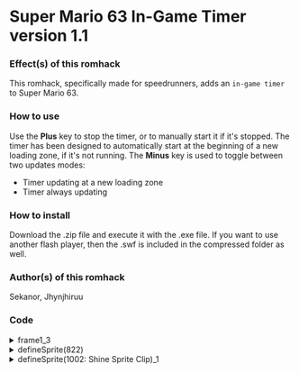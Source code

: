 # Super Mario 63 In-Game Timer version 1.1

### Effect(s) of this romhack
This romhack, specifically made for speedrunners, adds an `in-game timer` to Super Mario 63.
  
### How to use
Use the <b>Plus</b> key to stop the timer, or to manually start it if it's stopped.
The timer has been designed to automatically start at the beginning of a new loading zone, if it's not running.
The <b>Minus</b> key is used to toggle between two updates modes:
  - Timer updating at a new loading zone
  - Timer always updating


### How to install
Download the .zip file and execute it with the .exe file.
If you want to use another flash player, then the .swf is included in the compressed folder as well.

### Author(s) of this romhack
Sekanor, Jhynjhiruu

### Code
<details/> 
<summary>frame1_3</summary>
  
  ```as3
    NewgroundsAPI.connectMovie(8160);
    
    // Variables initialisation
    _root.ILTimer = 0;
    _root.ILTimerLastUpdate = 0;
    _root.ILTimerState = "RUN";
    _root.ILTimerAvoidRepeat = 0;
    _root.ILTimerDispMode = "NORMAL";
    _root.ILTimerUpdateMode = "LOADINGZONE";
  ```

</details>

<details/>
<summary>defineSprite(822)</summary>

  ```as3
  if((_root._quality == "BEST" || _root._quality == "HIGH") && _root.AutoQuality == true)
  {
     _root.Qualitynum--;
  }
  qn = _root.Qualitynum;
  qn2 = 0;
  _root._quality = _root.QualityArray[qn];
  time = getTimer();
  count = 0;
  
  // Injected code
  
  // Local variables
  minutes = 0;
  seconds = 0;
  milliseconds = 0;
  frtxt = "running";
  txtMinutes = "";
  txtSeconds = "";
  txtMilliseconds = "";
  
  // Functions
  _root.Timer_calculateSeconds = function()
  {
     minutes = Math.floor(_root.ILTimerLastUpdate / (32 * 60));
     seconds = Math.floor(_root.ILTimerLastUpdate / 32) % 60;
     milliseconds = _root.ILTimerLastUpdate % 32;
     milliseconds = Math.floor(milliseconds * (1000 / 32));
     txtMinutes = minutes;
     txtSeconds = seconds;
     txtMilliseconds = milliseconds;
     if(minutes < 10)
     {
        txtMinutes = "0" + txtMinutes;
     }
     if(seconds < 10)
     {
        txtSeconds = "0" + txtSeconds;
     }
     if(milliseconds < 10)
     {
        txtMilliseconds = "00" + txtMilliseconds;
     }
     else if(milliseconds < 100)
     {
        txtMilliseconds = "0" + txtMilliseconds;
     }
  };
  _root.Timer_updateDisplay = function()
  {
     if(_root.ILTimerUpdateMode == "ALWAYS")
     {
        _root.ILTimerLastUpdate = _root.ILTimer;
     }
     if(_root.ILTimerDispMode == "FRAMES")
     {
        _root.TextHint = _root.ILTimerLastUpdate;
     }
     else
     {
        _root.Timer_calculateSeconds();
        _root.TextHint = txtMinutes + ":" + txtSeconds + "." + txtMilliseconds;
     }
  };
  _root.Timer_addTime = function()
  {
     if(_root.ILTimerState == "RUN")
     {
        _root.ILTimer = _root.ILTimer + 1;
     }
  };
  _root.Timer_start = function()
  {
     _root.ILTimer = 0;
     _root.ILTimerLastUpdate = 0;
     _root.ILTimerState = "RUN";
     frtxt = "running";
     _root.Timer_updateDisplay();
  };
  _root.Timer_stop = function()
  {
     _root.Timer_update();
     _root.ILTimerState = "STOP";
     if(_root.ILTimerDispMode == "FRAMES")
     {
        _root.TextHint = _root.ILTimer;
     }
     else
     {
        _root.Timer_calculateSeconds();
        _root.TextHint = txtMinutes + ":" + txtSeconds + "." + txtMilliseconds;
     }
     frtxt = "stopped";
  };
  _root.Timer_toggledisplay = function()
  {
     if(_root.ILTimerDispMode == "NORMAL")
     {
        _root.ILTimerDispMode = "FRAMES";
     }
     else
     {
        _root.ILTimerDispMode = "NORMAL";
     }
     _root.Timer_updateDisplay();
  };
  _root.Timer_input = function()
  {
     if(_root.ILTimerAvoidRepeat > 0)
     {
        _root.ILTimerAvoidRepeat = _root.ILTimerAvoidRepeat - 1;
     }
     if(_root.KeyPlus() and _root.ILTimerAvoidRepeat == 0)
     {
        if(_root.ILTimerState == "RUN")
        {
           _root.Timer_stop();
        }
        else
        {
           _root.Timer_start();
        }
        _root.ILTimerAvoidRepeat = 10;
     }
     if(_root.KeyMinus() and _root.ILTimerAvoidRepeat == 0)
     {
        if(_root.ILTimerUpdateMode == "ALWAYS")
        {
           _root.ILTimerUpdateMode = "LOADINGZONE";
        }
        else
        {
           _root.ILTimerUpdateMode = "ALWAYS";
        }
        _root.ILTimerAvoidRepeat = 10;
     }
  };
  _root.Timer_updateTime = function()
  {
     _root.ILTimerLastUpdate = _root.ILTimer;
  };
  _root.Timer_update = function()
  {
     _root.Timer_updateTime();
     _root.Timer_updateDisplay();
  };
  
  // Code executed when the FPS code loads
  if(_root.ILTimerState == "STOP")
  {
     _root.Timer_start();
  }
  _root.Timer_update();
  stop();
  
  // Code executed on each frame
  onEnterFrame = function()
  {
     if(_root.ILTimerState == "RUN")
     {
        _root.Timer_updateDisplay();
     }
     _root.Timer_input();
     _root.Timer_addTime();
  };
  ```
  
</details>

<details/>
<summary>defineSprite(1002: Shine Sprite Clip)_1</summary>

  ```as3
  
  if(_root.ILTimerUpdateMode == "ALWAYS")
  {
    _root.Timer_stop();
  }
  else
  {
    _root.Timer_update();
  }
  ```

</details>
